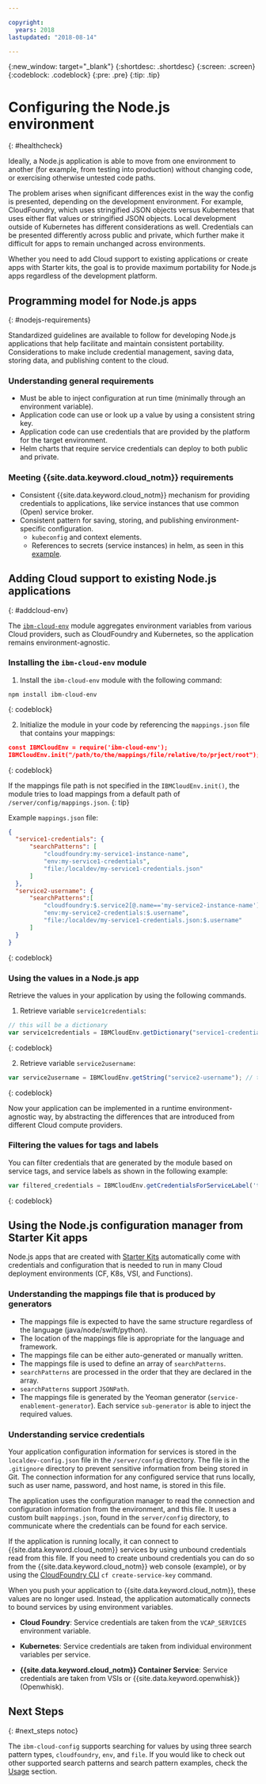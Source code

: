 ```yaml
---

copyright:
  years: 2018
lastupdated: "2018-08-14"

---
```

{:new_window: target="_blank"}
{:shortdesc: .shortdesc}
{:screen: .screen}
{:codeblock: .codeblock}
{:pre: .pre}
{:tip: .tip}

# Configuring the Node.js environment
{: #healthcheck}

Ideally, a Node.js application is able to move from one environment to another (for example, from testing into production) without changing code, or exercising otherwise untested code paths.

The problem arises when significant differences exist in the way the config is presented, depending on the development environment. For example, CloudFoundry, which uses stringified JSON objects versus Kubernetes that uses either flat values or stringified JSON objects. Local development outside of Kubernetes has different considerations as well. Credentials can be presented differently across public and private, which further make it difficult for apps to remain unchanged across environments.

Whether you need to add Cloud support to existing applications or create apps with Starter kits, the goal is to provide maximum portability for Node.js apps regardless of the development platform.

## Programming model for Node.js apps
{: #nodejs-requirements}

Standardized guidelines are available to follow for developing Node.js applications that help facilitate and maintain consistent portability. Considerations to make include credential management, saving data, storing data, and publishing content to the cloud.

### Understanding general requirements
* Must be able to inject configuration at run time (minimally through an environment variable).
* Application code can use or look up a value by using a consistent string key.
* Application code can use credentials that are provided by the platform for the target environment.
* Helm charts that require service credentials can deploy to both public and private.

### Meeting {{site.data.keyword.cloud_notm}} requirements
* Consistent {{site.data.keyword.cloud_notm}} mechanism for providing credentials to applications, like service instances that use common (Open) service broker.
* Consistent pattern for saving, storing, and publishing environment-specific configuration.
  * `kubeconfig` and context elements.
  * References to secrets (service instances) in helm, as seen in this [example](https://github.com/kubernetes/helm/issues/2780).

## Adding Cloud support to existing Node.js applications
{: #addcloud-env}

The [`ibm-cloud-env`](https://github.com/ibm-developer/ibm-cloud-env) module aggregates environment variables from various Cloud providers, such as CloudFoundry and Kubernetes, so the application remains environment-agnostic.

### Installing the `ibm-cloud-env` module
1. Install the `ibm-cloud-env` module with the following command:
  ```
  npm install ibm-cloud-env
  ```
  {: codeblock}

2. Initialize the module in your code by referencing the `mappings.json` file that contains your mappings:
  ```json
  const IBMCloudEnv = require('ibm-cloud-env');
  IBMCloudEnv.init("/path/to/the/mappings/file/relative/to/prject/root");
  ```
  {: codeblock}

  If the mappings file path is not specified in the `IBMCloudEnv.init()`, the module tries to load mappings from a default path of `/server/config/mappings.json`.
  {: tip}

  Example `mappings.json` file:
  ```json
  {
    "service1-credentials": {
        "searchPatterns": [
            "cloudfoundry:my-service1-instance-name", 
            "env:my-service1-credentials", 
            "file:/localdev/my-service1-credentials.json" 
        ]
    },
    "service2-username": {
        "searchPatterns":[
            "cloudfoundry:$.service2[@.name=='my-service2-instance-name'].credentials.username",
            "env:my-service2-credentials:$.username",
            "file:/localdev/my-service1-credentials.json:$.username" 
        ]
    }
  }
  ```
  {: codeblock}

### Using the values in a Node.js app
Retrieve the values in your application by using the following commands.

1. Retrieve variable `service1credentials`:
  ```js
  // this will be a dictionary
  var service1credentials = IBMCloudEnv.getDictionary("service1-credentials");
  ```
  {: codeblock}

2. Retrieve variable `service2username`:
  ```js
  var service2username = IBMCloudEnv.getString("service2-username"); // this will be a string
  ```
  {: codeblock}

Now your application can be implemented in a runtime environment-agnostic way, by abstracting the differences that are introduced from different Cloud compute providers.

### Filtering the values for tags and labels
You can filter credentials that are generated by the module based on service tags, and service labels as shown in the following example:
```js
var filtered_credentials = IBMCloudEnv.getCredentialsForServiceLabel('tag', 'label', credentials)); // returns a Json with credentials for specified service tag and label
```
{: codeblock}

## Using the Node.js configuration manager from Starter Kit apps

Node.js apps that are created with [Starter Kits](https://console.bluemix.net/developer/appservice/starter-kits/) automatically come with credentials and configuration that is needed to run in many Cloud deployment environments (CF, K8s, VSI, and Functions).

### Understanding the mappings file that is produced by generators

* The mappings file is expected to have the same structure regardless of the language (java/node/swift/python).
* The location of the mappings file is appropriate for the language and framework.
* The mappings file can be either auto-generated or manually written.
* The mappings file is used to define an array of `searchPatterns`.
* `searchPatterns` are processed in the order that they are declared in the array.
* `searchPatterns` support `JSONPath`.
* The mappings file is generated by the Yeoman generator (`service-enablement-generator`). Each service `sub-generator` is able to inject the required values.

### Understanding service credentials

Your application configuration information for services is stored in the `localdev-config.json` file in the `/server/config` directory. The file is in the `.gitignore` directory to prevent sensitive information from being stored in Git. The connection information for any configured service that runs locally, such as user name, password, and host name, is stored in this file.

The application uses the configuration manager to read the connection and configuration information from the environment, and this file. It uses a custom built `mappings.json`, found in the `server/config` directory, to communicate where the credentials can be found for each service.

If the application is running locally, it can connect to {{site.data.keyword.cloud_notm}} services by using unbound credentials read from this file. If you need to create unbound credentials you can do so from the {{site.data.keyword.cloud_notm}} web console (example), or by using the [CloudFoundry CLI](https://docs.cloudfoundry.org/cf-cli/) `cf create-service-key` command.

When you push your application to {{site.data.keyword.cloud_notm}}, these values are no longer used. Instead, the application automatically connects to bound services by using environment variables. 

* **Cloud Foundry**: Service credentials are taken from the `VCAP_SERVICES` environment variable.

* **Kubernetes**: Service credentials are taken from individual environment variables per service.

* **{{site.data.keyword.cloud_notm}} Container Service**: Service credentials are taken from VSIs or {{site.data.keyword.openwhisk}} (Openwhisk).

## Next Steps
{: #next_steps notoc}

The `ibm-cloud-config` supports searching for values by using three search pattern types, `cloudfoundry`, `env`, and `file`. If you would like to check out other supported search patterns and search pattern examples, check the [Usage](https://github.com/ibm-developer/ibm-cloud-env#usage) section.